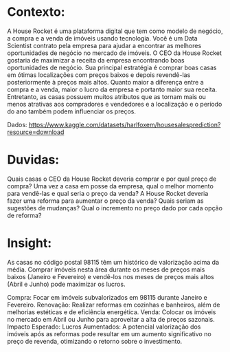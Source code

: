 # Contexto:
A House Rocket é uma plataforma digital que tem como modelo de negócio, a compra e a venda de imóveis usando tecnologia.
Você é um Data Scientist contrato pela empresa para ajudar a encontrar as melhores oportunidades de negócio no mercado de imóveis. O CEO da House Rocket gostaria de maximizar a receita da empresa encontrando boas oportunidades de negócio.
Sua principal estratégia é comprar boas casas em ótimas localizações com preços baixos e depois revendê-las posteriormente à preços mais altos. Quanto maior a diferença entre a compra e a venda, maior o lucro da empresa e portanto maior sua receita.
Entretanto, as casas possuem muitos atributos que as tornam mais ou menos atrativas aos compradores e vendedores e a localização e o período do ano também podem influenciar os preços.

Dados: https://www.kaggle.com/datasets/harlfoxem/housesalesprediction?resource=download

# Duvidas:
Quais casas o CEO da House Rocket deveria comprar e por qual preço de compra?
Uma vez a casa em posse da empresa, qual o melhor momento para vendê-las e qual seria o preço da venda?
A House Rocket deveria fazer uma reforma para aumentar o preço da venda? Quais seriam as sugestões de mudanças? Qual o incremento no preço dado por cada opção de reforma?

# Insight:
As casas no código postal 98115 têm um histórico de valorização acima da média. Comprar imóveis nesta área durante os meses de preços mais baixos (Janeiro e Fevereiro) e vendê-los nos meses de preços mais altos (Abril e Junho) pode maximizar os lucros.

Compra:
Focar em imóveis subvalorizados em 98115 durante Janeiro e Fevereiro.
Renovação:
Realizar reformas em cozinhas e banheiros, além de melhorias estéticas e de eficiência energética.
Venda:
Colocar os imóveis no mercado em Abril ou Junho para aproveitar a alta de preços sazonais.
Impacto Esperado:
Lucros Aumentados: A potencial valorização dos imóveis após as reformas pode resultar em um aumento significativo no preço de revenda, otimizando o retorno sobre o investimento.
